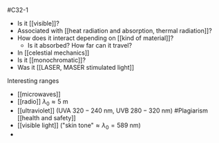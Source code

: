 #C32-1 

- Is it [[visible]]? 
- Associated with [[heat radiation and absorption, thermal radiation]]?
- How does it interact depending on [[kind of material]]?
	- Is it absorbed? How far can it travel?
- In [[celestial mechanics]]
- Is it [[monochromatic]]?
- Was it [[LASER, MASER stimulated light]]

Interesting ranges
- [[microwaves]]
- [[radio]] $\lambda_0 \approx 5 \text{ m}$
- [[ultraviolet]] (UVA $320-240 \text{ nm}$, UVB $280 - 320 \text{ nm}$) #Plagiarism [[health and safety]]
- [[visible light]] $(\text{"skin tone"} \approx \lambda_0 = 589 \text{ nm})$
- 